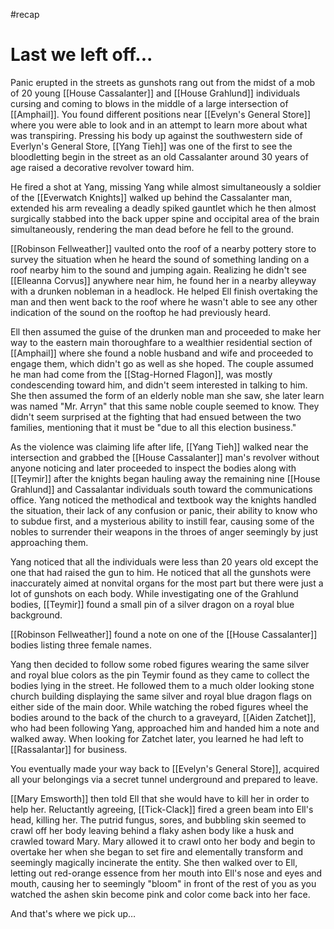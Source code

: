 #recap 
# Last we left off...
Panic erupted in the streets as gunshots rang out from the midst of a mob of 20 young [[House Cassalanter]] and [[House Grahlund]] individuals cursing and coming to blows in the middle of a large intersection of [[Amphail]]. You found different positions near [[Evelyn's General Store]] where you were able to look and in an attempt to learn more about what was transpiring. Pressing his body up against the southwestern side of Everlyn's General Store, [[Yang Tieh]] was one of the first to see the bloodletting begin in the street as an old Cassalanter around 30 years of age raised a decorative revolver toward him.

He fired a shot at Yang, missing Yang while almost simultaneously a soldier of the [[Everwatch Knights]] walked up behind the Cassalanter man, extended his arm revealing a deadly spiked gauntlet which he then almost surgically stabbed into the back upper spine and occipital area of the brain simultaneously, rendering the man dead before he fell to the ground.

[[Robinson Fellweather]] vaulted onto the roof of a nearby pottery store to survey the situation when he heard the sound of something landing on a roof nearby him to the sound and jumping again. Realizing he didn't see [[Elleanna Corvus]] anywhere near him, he found her in a nearby alleyway with a drunken nobleman in a headlock. He helped Ell finish overtaking the man and then went back to the roof where he wasn't able to see any other indication of the sound on the rooftop he had previously heard.

Ell then assumed the guise of the drunken man and proceeded to make her way to the eastern main thoroughfare to a wealthier residential section of [[Amphail]] where she found a noble husband and wife and proceeded to engage them, which didn't go as well as she hoped. The couple assumed he man had come from the [[Stag-Horned Flagon]], was mostly condescending toward him, and didn't seem interested in talking to him. She then assumed the form of an elderly noble man she saw, she later learn was named "Mr. Arryn" that this same noble couple seemed to know. They didn't seem surprised at the fighting that had ensued between the two families, mentioning that it must be "due to all this election business."

As the violence was claiming life after life, [[Yang Tieh]] walked near the intersection and grabbed the [[House Cassalanter]] man's revolver without anyone noticing and later proceeded to inspect the bodies along with [[Teymir]] after the knights began hauling away the remaining nine [[House Grahlund]] and Cassalantar individuals south toward the communications office. Yang noticed the methodical and textbook way the knights handled the situation, their lack of any confusion or panic, their ability to know who to subdue first, and a mysterious ability to instill fear, causing some of the nobles to surrender their weapons in the throes of anger seemingly by just approaching them.

Yang noticed that all the individuals were less than 20 years old except the one that had raised the gun to him. He noticed that all the gunshots were inaccurately aimed at nonvital organs for the most part but there were just a lot of gunshots on each body. While investigating one of the Grahlund bodies, [[Teymir]] found a small pin of a silver dragon on a royal blue background.

[[Robinson Fellweather]] found a note on one of the [[House Cassalanter]] bodies listing three female names.

Yang then decided to follow some robed figures wearing the same silver and royal blue colors as the pin Teymir found as they came to collect the bodies lying in the street. He followed them to a much older looking stone church building displaying the same silver and royal blue dragon flags on either side of the main door. While watching the robed figures wheel the bodies around to the back of the church to a graveyard, [[Aiden Zatchet]], who had been following Yang, approached him and handed him a note and walked away. When looking for Zatchet later, you learned he had left to [[Rassalantar]] for business.

You eventually made your way back to [[Evelyn's General Store]], acquired all your belongings via a secret tunnel underground and prepared to leave.

[[Mary Emsworth]] then told Ell that she would have to kill her in order to help her. Reluctantly agreeing, [[Tick-Clack]] fired a green beam into Ell's head, killing her. The putrid fungus, sores, and bubbling skin seemed to crawl off her body leaving behind a flaky ashen body like a husk and crawled toward Mary. Mary allowed it to crawl onto her body and begin to overtake her when she began to set fire and elementally transform and seemingly magically incinerate the entity. She then walked over to Ell, letting out red-orange essence from her mouth into Ell's nose and eyes and mouth, causing her to seemingly "bloom" in front of the rest of you as you watched the ashen skin become pink and color come back into her face.

And that's where we pick up…